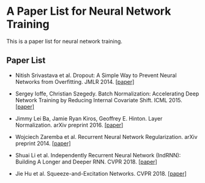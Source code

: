 # A Paper List for Neural Network Training

This is a paper list for neural network training.

## Paper List

- Nitish Srivastava et al. Dropout:  A Simple Way to Prevent Neural Networks from Overfitting. JMLR 2014. [[paper]][1]

- Sergey Ioffe, Christian Szegedy. Batch Normalization: Accelerating Deep Network Training by Reducing Internal Covariate Shift. ICML 2015. [[paper]][2]

- Jimmy Lei Ba, Jamie Ryan Kiros, Geoffrey E. Hinton. Layer Normalization. arXiv preprint 2016. [[paper]][3]

- Wojciech Zaremba et al. Recurrent Neural Network Regularization. arXiv preprint 2014. [[paper]][4]

- Shuai Li et al. Independently Recurrent Neural Network (IndRNN): Building A Longer and Deeper RNN. CVPR 2018. [[paper]][5]

- Jie Hu et al. Squeeze-and-Excitation Networks. CVPR 2018. [[paper]][6]

[1]: http://www.jmlr.org/papers/volume15/srivastava14a/srivastava14a.pdf?utm_content=buffer79b43&utm_medium=social&utm_source=twitter.com&utm_campaign=buffer
[2]: https://arxiv.org/abs/1502.03167
[3]: https://arxiv.org/abs/1607.06450
[4]: https://arxiv.org/abs/1409.2329
[5]: https://arxiv.org/abs/1803.04831
[6]: https://arxiv.org/abs/1709.01507